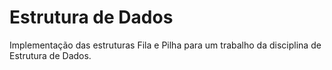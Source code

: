 # Estrutura de Dados

Implementação das estruturas Fila e Pilha para um trabalho da disciplina de Estrutura de Dados.



